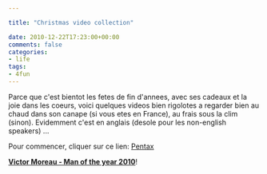 ```yaml
---

title: "Christmas video collection"

date: 2010-12-22T17:23:00+00:00
comments: false
categories: 
- life
tags:
- 4fun
---
```


Parce que c'est bientot les fetes de fin d'annees, avec ses cadeaux et la joie dans les coeurs, voici quelques videos bien rigolotes a regarder bien au chaud dans son canape (si vous etes en France), au frais sous la clim (sinon). Evidemment c'est en anglais (desole pour les non-english speakers) ...

Pour commencer, cliquer sur ce lien:
[Pentax](http://www.differentbypentax.com/#/video/4d12a0db78e70 "Pentax Be Famous")

**[Victor Moreau - Man of the year 2010](http://www.differentbypentax.com/#/video/4d12a0db78e70 "Pentax Be Famous")**!


